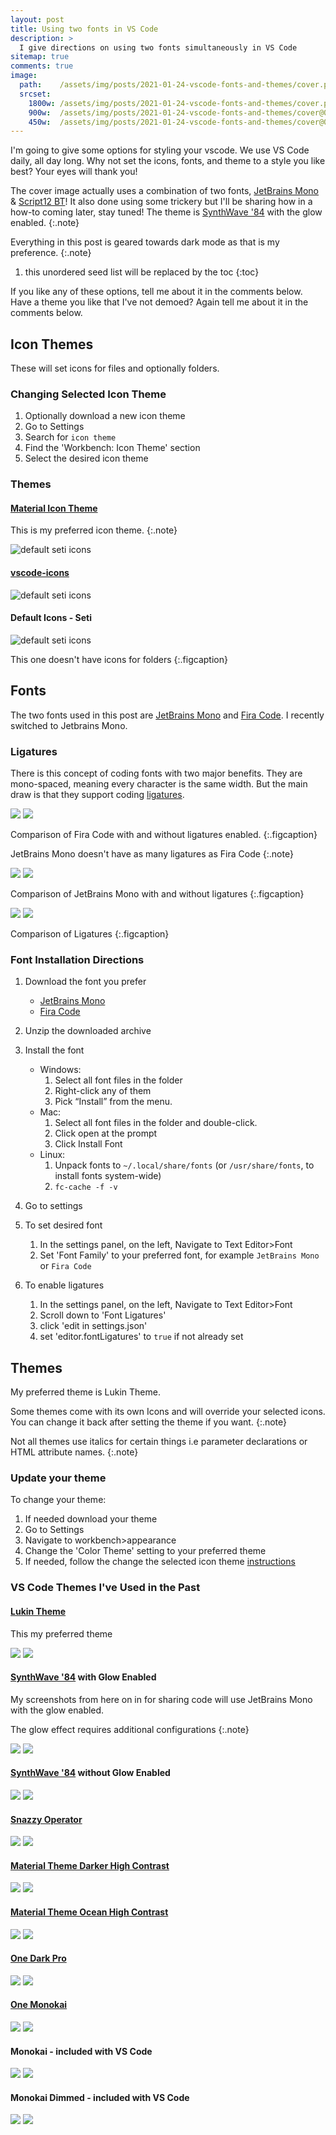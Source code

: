 ```yaml
---
layout: post
title: Using two fonts in VS Code
description: >
  I give directions on using two fonts simultaneously in VS Code
sitemap: true
comments: true
image:
  path:    /assets/img/posts/2021-01-24-vscode-fonts-and-themes/cover.png
  srcset:
    1800w: /assets/img/posts/2021-01-24-vscode-fonts-and-themes/cover.png
    900w:  /assets/img/posts/2021-01-24-vscode-fonts-and-themes/cover@0,5x.png
    450w:  /assets/img/posts/2021-01-24-vscode-fonts-and-themes/cover@0,25x.png
---
```


I'm going to give some options for styling your vscode. We use VS Code daily,
all day long. Why not set the icons, fonts, and theme to a style you like best?
Your eyes will thank you!

The cover image actually uses a combination of two fonts, [JetBrains Mono](https://www.jetbrains.com/lp/mono/)
& [Script12 BT](https://www.dafontfree.net/freefonts-script12-bt-f141942.htm)! It also
done using some trickery but I'll be sharing how in a how-to coming later, stay
tuned! The theme is [SynthWave '84](https://marketplace.visualstudio.com/items?itemName=RobbOwen.synthwave-vscode)
with the glow enabled.
{:.note}

Everything in this post is geared towards dark mode as that is my preference.
{:.note}

1. this unordered seed list will be replaced by the toc
{:toc}

If you like any of these options, tell me about it in the comments below.
Have a theme you like that I've not demoed? Again tell me about it in the
comments below.

## Icon Themes

These will set icons for files and optionally folders.

### Changing Selected Icon Theme

1. Optionally download a new icon theme
2. Go to Settings
3. Search for `icon theme`
4. Find the 'Workbench: Icon Theme' section
5. Select the desired icon theme

### Themes


#### [Material Icon Theme](https://marketplace.visualstudio.com/items?itemName=PKief.material-icon-theme)

This is my preferred icon theme.
{:.note}

![default seti icons](/assets/img/posts/2021-01-24-vscode-fonts-and-themes/icons-material-theme.png)

#### [vscode-icons](https://marketplace.visualstudio.com/items?itemName=vscode-icons-team.vscode-icons)

![default seti icons](/assets/img/posts/2021-01-24-vscode-fonts-and-themes/icons-vscode-icons.png)

#### Default Icons - Seti

![default seti icons](/assets/img/posts/2021-01-24-vscode-fonts-and-themes/icons-default-seti.png)

This one doesn't have icons for folders
{:.figcaption}

## Fonts

The two fonts used in this post are [JetBrains Mono](https://www.jetbrains.com/lp/mono/)
and [Fira Code](https://github.com/tonsky/FiraCode). I recently switched to
Jetbrains Mono.

### Ligatures

There is this concept of coding fonts with two major benefits.
They are mono-spaced, meaning every character is the same width.
But the main draw is that they support coding [ligatures](https://en.wikipedia.org/wiki/Orthographic_ligature#Programming_languages).

<div class="juxtapose">
    <img src="/assets/img/posts/2021-01-24-vscode-fonts-and-themes/fira-code-no-ligatures.png" data-label="No Ligatures"/>
    <img src="/assets/img/posts/2021-01-24-vscode-fonts-and-themes/fira-code.png" data-label="Ligatures"/>
</div>

Comparison of Fira Code with and without ligatures enabled.
{:.figcaption}

JetBrains Mono doesn't have as many ligatures as Fira Code
{:.note}

<div class="juxtapose">
    <img src="/assets/img/posts/2021-01-24-vscode-fonts-and-themes/jetbrains-mono-no-ligatures.png" data-label="No Ligatures"/>
    <img src="/assets/img/posts/2021-01-24-vscode-fonts-and-themes/jetbrains-mono.png" data-label="Ligatures"/>
</div>

Comparison of JetBrains Mono with and without ligatures
{:.figcaption}

<div class="juxtapose">
    <img src="/assets/img/posts/2021-01-24-vscode-fonts-and-themes/jetbrains-mono.png" data-label="JetBrains Mono"/>
    <img src="/assets/img/posts/2021-01-24-vscode-fonts-and-themes/fira-code.png" data-label="Fira Code"/>
</div>

Comparison of Ligatures
{:.figcaption}

### Font Installation Directions

1.  Download the font you prefer

    - [JetBrains Mono](https://www.jetbrains.com/lp/mono/)
    - [Fira Code](https://github.com/tonsky/FiraCode#download--install)

2.  Unzip the downloaded archive
3.  Install the font
    - Windows:
      1. Select all font files in the folder
      2. Right-click any of them
      3. Pick “Install” from the menu.
    - Mac:
      1.  Select all font files in the folder and double-click.
      2.  Click open at the prompt
      3.  Click Install Font
    - Linux:
      1. Unpack fonts to `~/.local/share/fonts` (or `/usr/share/fonts`, to
         install fonts system-wide)
      2. `fc-cache -f -v`
3.  Go to settings
4.  To set desired font
    1. In the settings panel, on the left, Navigate to Text Editor>Font
    2. Set 'Font Family' to your preferred font, for example `JetBrains Mono`
       or `Fira Code`
5.  To enable ligatures
    1. In the settings panel, on the left, Navigate to Text Editor>Font
    2. Scroll down to 'Font Ligatures'
    3. click 'edit in settings.json'
    4. set 'editor.fontLigatures' to `true` if not already set

## Themes

My preferred theme is Lukin Theme.

Some themes come with its own Icons and will override your selected icons. You
can change it back after setting the theme if you want.
{:.note}

Not all themes use italics for certain things i.e parameter declarations or HTML
attribute names.
{:.note}

### Update your theme

To change your theme:
1. If needed download your theme
2. Go to Settings
3. Navigate to workbench>appearance
4. Change the 'Color Theme' setting to your preferred theme
5. If needed, follow the change the selected icon theme [instructions](#changing-selected-icon-theme)

### VS Code Themes I've Used in the Past

#### [Lukin Theme](https://marketplace.visualstudio.com/items?itemName=lukinco.lukin-vscode-theme)

This my preferred theme

<div class="juxtapose">
  <img
    src="/assets/img/posts/2021-01-24-vscode-fonts-and-themes/lukin-jetbrains-mono.png"
    data-label="JetBrains Mono"
  />
  <img
    src="/assets/img/posts/2021-01-24-vscode-fonts-and-themes/lukin-fira-code.png"
    data-label="Fira Code"
  />
</div>

#### [SynthWave '84](https://marketplace.visualstudio.com/items?itemName=RobbOwen.synthwave-vscode) with Glow Enabled

My screenshots from here on in for sharing code will use JetBrains Mono with the
glow enabled.

The glow effect requires additional configurations
{:.note}

<div class="juxtapose">
  <img
    src="/assets/img/posts/2021-01-24-vscode-fonts-and-themes/synthwave-84-glow-jetbrains-mono.png"
    data-label="JetBrains Mono"
  />
  <img
    src="/assets/img/posts/2021-01-24-vscode-fonts-and-themes/synthwave-84-glow-fira-code.png"
    data-label="Fira Code"
  />
</div>

#### [SynthWave '84](https://marketplace.visualstudio.com/items?itemName=RobbOwen.synthwave-vscode) without Glow Enabled

<div class="juxtapose">
  <img
    src="/assets/img/posts/2021-01-24-vscode-fonts-and-themes/synthwave-84-jetbrains-mono.png"
    data-label="JetBrains Mono"
  />
  <img
    src="/assets/img/posts/2021-01-24-vscode-fonts-and-themes/synthwave-84-fira-code.png"
    data-label="Fira Code"
  />
</div>

#### [Snazzy Operator](https://marketplace.visualstudio.com/items?itemName=aaronthomas.vscode-snazzy-operator)

<div class="juxtapose">
  <img
    src="/assets/img/posts/2021-01-24-vscode-fonts-and-themes/snazzy-operator-jetbrains-mono.png"
    data-label="JetBrains Mono"
  />
  <img
    src="/assets/img/posts/2021-01-24-vscode-fonts-and-themes/snazzy-operator-fira-code.png"
    data-label="Fira Code"
  />
</div>

#### [Material Theme Darker High Contrast](https://marketplace.visualstudio.com/items?itemName=equinusocio.vsc-material-theme)

<div class="juxtapose">
  <img
    src="/assets/img/posts/2021-01-24-vscode-fonts-and-themes/material-theme-darker-high-contrast-jetbrains-mono.png"
    data-label="JetBrains Mono"
  />
  <img
    src="/assets/img/posts/2021-01-24-vscode-fonts-and-themes/material-theme-darker-high-contrast-fira-code.png"
    data-label="Fira Code"
  />
</div>

#### [Material Theme Ocean High Contrast](https://marketplace.visualstudio.com/items?itemName=equinusocio.vsc-material-theme)

<div class="juxtapose">
  <img
    src="/assets/img/posts/2021-01-24-vscode-fonts-and-themes/material-theme-ocean-high-contrast-jetbrains-mono.png"
    data-label="JetBrains Mono"
  />
  <img
    src="/assets/img/posts/2021-01-24-vscode-fonts-and-themes/material-theme-ocean-high-contrast-fira-code.png"
    data-label="Fira Code"
  />
</div>

#### [One Dark Pro](https://marketplace.visualstudio.com/items?itemName=azemoh.one-monokai)

<div class="juxtapose">
  <img
    src="/assets/img/posts/2021-01-24-vscode-fonts-and-themes/one-dark-pro-jetbrains-mono.png"
    data-label="JetBrains Mono"
  />
  <img
    src="/assets/img/posts/2021-01-24-vscode-fonts-and-themes/one-dark-pro-fira-code.png"
    data-label="Fira Code"
  />
</div>

#### [One Monokai](https://marketplace.visualstudio.com/items?itemName=azemoh.one-monokai)

<div class="juxtapose">
  <img
    src="/assets/img/posts/2021-01-24-vscode-fonts-and-themes/one-monokai-jetbrains-mono.png"
    data-label="JetBrains Mono"
  />
  <img
    src="/assets/img/posts/2021-01-24-vscode-fonts-and-themes/one-monokai-fira-code.png"
    data-label="Fira Code"
  />
</div>

#### Monokai - included with VS Code

<div class="juxtapose">
  <img
    src="/assets/img/posts/2021-01-24-vscode-fonts-and-themes/monokai-jetbrains-mono.png"
    data-label="JetBrains Mono"
  />
  <img
    src="/assets/img/posts/2021-01-24-vscode-fonts-and-themes/monokai-fira-code.png"
    data-label="Fira Code"
  />
</div>

#### Monokai Dimmed - included with VS Code

<div class="juxtapose">
  <img
    src="/assets/img/posts/2021-01-24-vscode-fonts-and-themes/monokai-dimmed-jetbrains-mono.png"
    data-label="JetBrains Mono"
  />
  <img
    src="/assets/img/posts/2021-01-24-vscode-fonts-and-themes/monokai-dimmed-fira-code.png"
    data-label="Fira Code"
  />
</div>

<style>
  img[alt*="icons"]{
    display: block;
    margin: 0 auto;
  }
  .juxtapose {
    margin-bottom: 10px;
  }
</style>

<!-- This is for Juxtapose
     https://github.com/NUKnightLab/juxtapose
 -->
<link rel="stylesheet" href="/assets/css/juxtapose.css">
<script src="/assets/js/juxtapose.min.js"></script>
